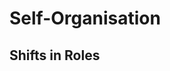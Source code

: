 # Self-Organisation
## Shifts in Roles
<!-- 2.2.1. Shifts in roles
The term "self-organizing" can create concern for individuals and organizations because it infers shifts in traditional power structures. Agile learners and organizations need to define and align old and new role definitions.
The purpose of this LO is to understand what might be meant by "self- organizing" and "self-managing," and where the learner fits in an Agile organization. -->


[^1]: Jurgen Appelo, Mangement 3.0, Chapter 6: The Basics of Self-Organisation
<!-- 
Will the project manager now be the Product Owner
Careers
Servant leadership
Positional power

Team rules
DoD
Vision
Colocation
Ceremonies
Time boxing
Last responsible moment (not last *possible* moment)

 -->